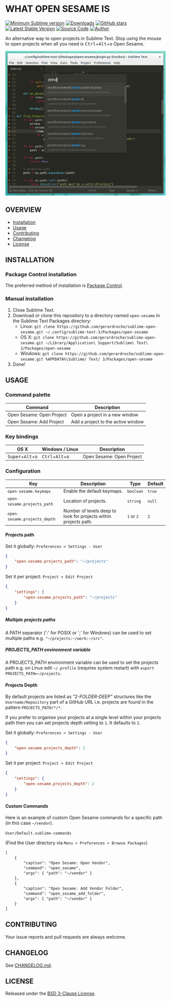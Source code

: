 # WHAT OPEN SESAME IS

[![Minimum Sublime version](https://img.shields.io/badge/sublime-%3E%3D%203.0-brightgreen.svg?style=flat-square)](https://sublimetext.com) [![Downloads](https://img.shields.io/packagecontrol/dt/open-sesame.svg?style=flat-square)](https://packagecontrol.io/packages/open-sesame) [![GitHub stars](https://img.shields.io/github/stars/gerardroche/sublime-open-sesame.svg?style=flat-square)](https://github.com/gerardroche/sublime-open-sesame/stargazers) [![Latest Stable Version](https://img.shields.io/github/tag/gerardroche/sublime-open-sesame.svg?style=flat-square&label=stable)](https://github.com/gerardroche/sublime-open-sesame/tags) [![Source Code](https://img.shields.io/badge/source-github-blue.svg?style=flat-square)](https://github.com/gerardroche/sublime-open-sesame) [![Author](https://img.shields.io/badge/author-gerardroche-blue.svg?style=flat-square)](https://twitter.com/gerardroche)

An alternative way to open projects in Sublime Text. Stop using the mouse to open projects when all you need is <kbd>Ctrl</kbd>+<kbd>Alt</kbd>+<kbd>o</kbd> Open Sesame.

![Screenshot](screenshot.png)

## OVERVIEW

* [Installation](#installation)
* [Usage](#usage)
* [Contributing](#contributing)
* [Changelog](#changelog)
* [License](#license)

## INSTALLATION

### Package Control installation

The preferred method of installation is [Package Control](https://packagecontrol.io/browse/authors/gerardroche).

### Manual installation

1. Close Sublime Text.
2. Download or clone this repository to a directory named `open-sesame` in the Sublime Text Packages directory:
    * Linux: `git clone https://github.com/gerardroche/sublime-open-sesame.git ~/.config/sublime-text-3/Packages/open-sesame`
    * OS X: `git clone https://github.com/gerardroche/sublime-open-sesame.git ~/Library/Application\ Support/Sublime\ Text\ 3/Packages/open-sesame`
    * Windows: `git clone https://github.com/gerardroche/sublime-open-sesame.git %APPDATA%\Sublime/ Text/ 3/Packages/open-sesame`
3. Done!

## USAGE

### Command palette

Command | Description
------- | -----------
Open Sesame: Open Project | Open a project in a new window
Open Sesame: Add Project | Add a project to the active window

### Key bindings

OS X | Windows / Linux | Description
-----|-----------------|------------
<kbd>Super</kbd>+<kbd>Alt</kbd>+<kbd>o</kbd> | <kbd>Ctrl</kbd>+<kbd>Alt</kbd>+<kbd>o</kbd> | Open Sesame: Open Project

### Configuration

Key | Description | Type | Default
----|-------------|------|--------
`open-sesame.keymaps` | Enable the default keymaps. | `boolean` | `true`
`open-sesame.projects_path` | Location of projects. | `string` | `null`
`open-sesame.projects_depth` | Number of levels deep to look for projects within projects path. | `1` or `2` | `2`

#### Projects path

Set it globally: `Preferences > Settings - User`

```json
{
    "open-sesame.projects_path": "~/projects"
}
```

Set it per project: `Project > Edit Project`

```json
{
    "settings": {
        "open-sesame.projects_path": "~/projects"
    }
}
```

##### Multiple projects paths

A PATH separator (':' for POSIX or ';' for Windows) can be used to set multiple paths e.g. `"~/projects:~/work:~/src"`.

##### PROJECTS_PATH environment variable

A PROJECTS_PATH environment variable can be used to set the projects path e.g. on Linux edit `~/.profile` (requires system restart) with `export PROJECTS_PATH=~/projects`.

#### Projects Depth

By default projects are listed as *"2-FOLDER-DEEP"* structures like the `Username/Repository` part of a GitHub URL i.e. projects are found in the pattern `PROJECTS_PATH/*/*`.

If you prefer to organise your projects at a single level within your projects path then you can set projects depth setting to `1`. It defaults to `2`.

Set it globally: `Preferences > Settings - User`

```json
{
    "open-sesame.projects_depth": 2
}
```

Set it per project: `Project > Edit Project`

```json
{
    "settings": {
        "open-sesame.projects_depth": 2
    }
}
```

#### Custom Commands

Here is an example of custom Open Sesame commands for a specific path (in this case `~/vendor`).

`User/Default.sublime-commands`

(Find the User directory via `Menu > Preferences > Browse Packages`)

```
[
    {
        "caption": "Open Sesame: Open Vendor",
        "command": "open_sesame",
        "args": { "path": "~/vendor" }
    },
    {
        "caption": "Open Sesame: Add Vendor Folder",
        "command": "open_sesame_add_folder",
        "args": { "path": "~/vendor" }
    }
]
```

## CONTRIBUTING

Your issue reports and pull requests are always welcome.

## CHANGELOG

See [CHANGELOG.md](CHANGELOG.md).

## LICENSE

Released under the [BSD 3-Clause License](LICENSE).
